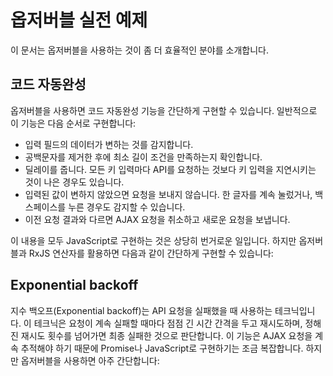 <!--
# Practical observable usage
-->
# 옵저버블 실전 예제

<!--
Here are some examples of domains in which observables are particularly useful.
-->
이 문서는 옵저버블을 사용하는 것이 좀 더 효율적인 분야를 소개합니다.

<!--
## Type-ahead suggestions
-->
## 코드 자동완성

<!--
Observables can simplify the implementation of type-ahead suggestions. Typically, a type-ahead has to do a series of separate tasks:
-->
옵저버블을 사용하면 코드 자동완성 기능을 간단하게 구현할 수 있습니다. 일반적으로 이 기능은 다음 순서로 구현합니다:

<!--
* Listen for data from an input.
* Trim the value (remove whitespace) and make sure it’s a minimum length.
* Debounce (so as not to send off API requests for every keystroke, but instead wait for a break in keystrokes).
* Don’t send a request if the value stays the same (rapidly hit a character, then backspace, for instance).
* Cancel ongoing AJAX requests if their results will be invalidated by the updated results.
-->
* 입력 필드의 데이터가 변하는 것를 감지합니다.
* 공백문자를 제거한 후에 최소 길이 조건을 만족하는지 확인합니다.
* 딜레이를 줍니다. 모든 키 입력마다 API를 요청하는 것보다 키 입력을 지연시키는 것이 나은 경우도 있습니다.
* 입력된 값이 변하지 않았으면 요청을 보내지 않습니다. 한 글자를 계속 눌렀거나, 백스페이스를 누른 경우도 감지할 수 있습니다.
* 이전 요청 결과와 다르면 AJAX 요청을 취소하고 새로운 요청을 보냅니다.

<!--
Writing this in full JavaScript can be quite involved. With observables, you can use a simple series of RxJS operators:
-->
이 내용을 모두 JavaScript로 구현하는 것은 상당히 번거로운 일입니다. 하지만 옵저버블과 RxJS 연산자를 활용하면 다음과 같이 간단하게 구현할 수 있습니다:

<!--
<code-example path="practical-observable-usage/src/typeahead.ts" header="Typeahead"></code-example>
-->
<code-example path="practical-observable-usage/src/typeahead.ts" header="코드 자동완성"></code-example>

## Exponential backoff

<!--
Exponential backoff is a technique in which you retry an API after failure, making the time in between retries longer after each consecutive failure, with a maximum number of retries after which the request is considered to have failed. This can be quite complex to implement with promises and other methods of tracking AJAX calls. With observables, it is very easy:
-->
지수 백오프(Exponential backoff)는 API 요청을 실패했을 때 사용하는 테크닉입니다. 이 테크닉은 요청이 계속 실패할 때마다 점점 긴 시간 간격을 두고 재시도하며, 정해진 재시도 횟수를 넘어가면 최종 실패한 것으로 판단합니다. 이 기능은 AJAX 요청을 계속 추적해야 하기 때문에 Promise나 JavaScript로 구현하기는 조금 복잡합니다. 하지만 옵저버블을 사용하면 아주 간단합니다:

<code-example path="practical-observable-usage/src/backoff.ts" header="Exponential backoff"></code-example>
